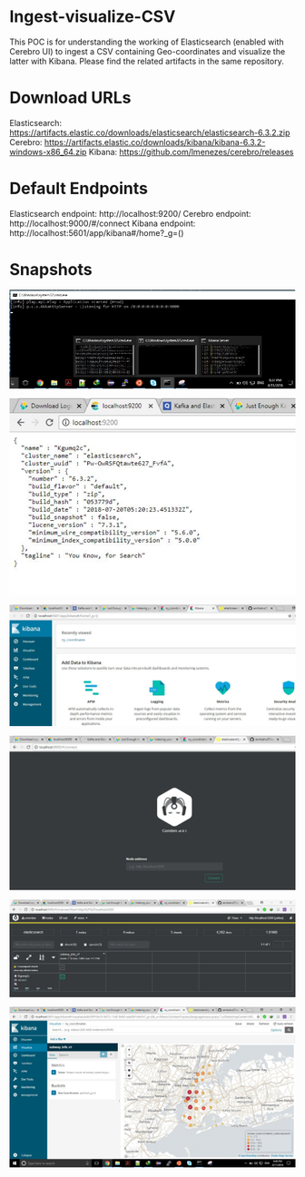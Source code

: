 # Ingest-visualize-CSV
This POC is for understanding the working of Elasticsearch (enabled with Cerebro UI) to ingest a CSV containing Geo-coordinates and visualize the latter with Kibana.
Please find the related artifacts in the same repository.

# Download URLs 
Elasticsearch: https://artifacts.elastic.co/downloads/elasticsearch/elasticsearch-6.3.2.zip
Cerebro: https://artifacts.elastic.co/downloads/kibana/kibana-6.3.2-windows-x86_64.zip
Kibana: https://github.com/lmenezes/cerebro/releases

# Default Endpoints
Elasticsearch endpoint: http://localhost:9200/
Cerebro endpoint: http://localhost:9000/#/connect
Kibana endpoint: http://localhost:5601/app/kibana#/home?_g=()

# Snapshots
![Alt text](https://github.com/amitsahu07/Ingest-visualize-CSV/blob/master/Start-Elas-Cerebro-Kibana-CMD.jpg?raw=true "Title")

![Alt text](https://github.com/amitsahu07/Ingest-visualize-CSV/blob/master/elasticsearch-endpoint-out.JPG?raw=true "Title")

![Alt text](https://github.com/amitsahu07/Ingest-visualize-CSV/blob/master/Kibana-endpoint-out.JPG?raw=true "Title")

![Alt text](https://github.com/amitsahu07/Ingest-visualize-CSV/blob/master/cerebro-endpoint-out.JPG?raw=true "Title")

![Alt text](https://github.com/amitsahu07/Ingest-visualize-CSV/blob/master/cerebro-connect-elas.JPG?raw=true "Title")

![Alt text](https://github.com/amitsahu07/Ingest-visualize-CSV/blob/master/Final-coordinates-visualized-out.jpg?raw=true "Title")
